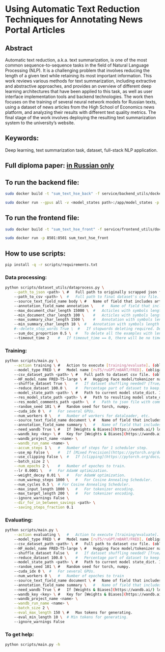 # Using Automatic Text Reduction Techniques for Annotating News Portal Articles

## Abstract
Automatic text reduction, a.k.a. text summarization, is one of the most common sequence-to-sequence tasks in the field of Natural Language Processing (NLP). It is a challenging problem that involves reducing the length of a given text while retaining its most important information. This work reviews various methods for text summarization, including extractive and abstractive approaches, and provides an overview of different deep learning architectures that have been applied to this task, as well as user interface implementation tools and backend technologies. The work then focuses on the training of several neural network models for Russian texts, using a dataset of news articles from the High School of Economics news platform, and analyzing their results with different text quality metrics. The final stage of the work involves deploying the resulting text summarization system to the university’s website.

## Keywords:
Deep learning, text summarization task, dataset, full-stack NLP application.

**Full diploma paper: [in Russian only]([https://github.com/paulkulpin/textsum_HSE_news/blob/main/TextSum_HSEnews_diploma.pdf](https://github.com/paulkulpin/textsum_HSE_news/blob/main/TextSum_HSE_news_diploma.pdf))**
---

## To run the backend file:

```bash
sudo docker build -t "sum_text_hse_back" -f service/backend_utils/dockerfile . 
```
```bash
sudo docker run --gpus all -v <model_states path>:/app/model_states -p 8000:8000 sum_text_hse_back
```

## To run the frontend file:
```bash
sudo docker build -t "sum_text_hse_front" -f service/frontend_utils/dockerfile . 
```
```bash
sudo docker run -p 8501:8501 sum_text_hse_front
```

## How to use scripts:
```bash
pip install -q -r scripts/requirements.txt
```

### Data processing:
```bash
python scripts/dataset_utils/dataprocess.py \
    --path_to_json <path> \ #   Full path to originally scrapped json file. (obligatory)
    --path_to_csv <path> \  #   Full path to final dataset's csv file. (obligatory)
    --source_text_field_name body \ #   Name of field that includes article.
    --annotation_field_name annotation \    #   Name of field that includes annotation.
    --max_document_char_length 15000 \  #   Acticles with symbols length more than <value> symbols will be filtered out.
    --min_document_char_length 100 \    #   Acticles with symbols length less than <value> symbols will be filtered out.
    --max_summary_char_length 1500 \    #   Annotation with symbols length more than <value> symbols will be filtered out.
    --min_summary_char_length 10 \  #   Annotation with symbols length less than <value> symbols will be filtered out.
    #--delete_stop_words True \  #   If stopwords deleting required. Default value is False. Do not use this parameter if you exactly want not to delete.
    --sum_doc_proportion 0.5 \  #   To delete all the examples with len(annotation)/len(article) > <value>.
    --timeout_time 2    #   If timeout_time == 0, there will be no timeout for each example. It may work much faster, but may stop during BeatufulSoup exception.
```


### Training:
```bash
python scripts/main.py \
    --action training \ #   Action to execute [training/evaluate]. (obligatory)
    --model_type FRED \ #   Model name [ruT5/ruGPT/mBART/FRED]. (obligatory)
    --csv_dataset_path <path> \ #   Full path to dataset csv file. (obligatory)
    --HF_model_name FRED-T5-large \ #   Hugging Face model/tokenizer name. (obligatory)
    --shuffle_dataset True \    #   If dataset shuffling needed? [True/False]
    --reduce_dataset 100.0 \    #   Percentage part of dataset to keep. [0.0 - 100.0]
    --model_state_path <path> \ #   Path to current model state_dict. If not used, script uses [HuggingFace](https://huggingface.co/ai-forever/FRED-T5-large) checkpoint.
    --res_model_state_path <path> \ #   Path to resulting model state_dict. If not used, model state will be saved in the current path. Only for training.
    --res_model_comments_path <path> \  #   Path to json file with comments for model_state.
    --random_seed 101 \ #   Random seed for torch, numpy.
    --cuda_idx 0 \  #   For several GPUs.
    --num_workers 0 \   #   Number of workers for dataloader, etc.
    --source_text_field_name document \ #   Name of field that includes article.
    --annotation_field_name summary \   #   Name of field that includes annotation.
    --need_wandb True \ #   If [Weights & Biases](https://wandb.ai/) logging needed.
    --wandb_key <key> \ #   Key for [Weights & Biases](https://wandb.ai/) logging. 
    --wandb_project_name <name> \
    --wandb_run_name <name> \
    --accum_steps 1 \   #   Number of steps for 1 scheduler step.
    --use_mp False \    #   If [Mixed Precision](https://pytorch.org/docs/stable/notes/amp_examples.html) needed.
    --use_clipping False \  #   If [clipping](https://pytorch.org/docs/stable/generated/torch.nn.utils.clip_grad_norm_.html) needed.
    --batch_size 2 \
    --num_epochs 2 \    #   Number of epoches to train.
    --lr 0.0001 \   #   For AdamW optimization.
    --weight_decay 0.01 \   #   For AdamW optimization.
    --num_warmup_steps 1000 \   #   For Cosine Annealing Scheduler.
    --num_cycles 0.5 \  # For Cosine Annealing Scheduler.
    --max_input_length 1000 \   #   For tokenizer encoding.
    --max_target_length 200 \   #   For tokenizer encoding.
    --ignore_warnings False \
    --dir_for_in_between_savings <path> \
    --saving_steps_fraction 0.1 
```

### Evaluating:
```bash
python scripts/main.py \
    --action evaluating \   #   Action to execute [training/evaluate]. (obligatory)
    --model_type FRED \ #   Model name [ruT5/ruGPT/mBART/FRED]. (obligatory)
    --csv_dataset_path <path> \ #   Full path to dataset csv file. (obligatory)
    --HF_model_name FRED-T5-large \ #   Hugging Face model/tokenizer name. (obligatory)
    --shuffle_dataset False \   #   If dataset shuffling needed? [True/False]
    --reduce_dataset 100.0 \    #   Percentage part of dataset to keep. [0.0 - 100.0]
    --model_state_path <path> \ #   Path to current model state_dict. If not used, script uses [HuggingFace](https://huggingface.co/ai-forever/FRED-T5-large) checkpoint.
    --random_seed 101 \ #   Random seed for torch, numpy.
    --cuda_idx 0 \  #   For several GPUs.
    --num_workers 0 \   #   Number of epoches to train
    --source_text_field_name document \ #   Name of field that includes article.
    --annotation_field_name summary \   #   Name of field that includes annotation.
    --need_wandb True \ #   If [Weights & Biases](https://wandb.ai/) logging needed.
    --wandb_key <key> \ #   Key for [Weights & Biases](https://wandb.ai/) logging. 
    --wandb_project_name <name> \
    --wandb_run_name <name> \
    --batch_size 2 \
    --eval_max_length 150 \ #   Max tokens for generating.
    --eval_min_length 10 \  # Min tokens for generating.
    --ignore_warnings False
```

### To get help:
```bash
python scripts/main.py -h
```



